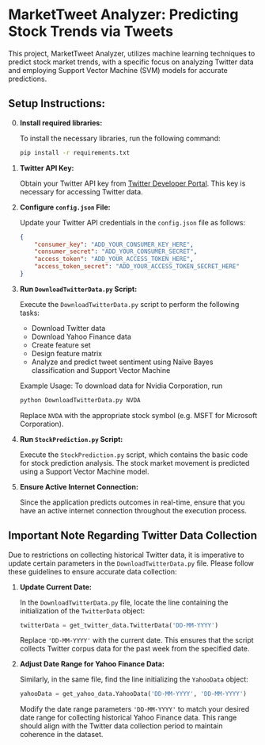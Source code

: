 # MarketTweet Analyzer: Predicting Stock Trends via Tweets

This project, MarketTweet Analyzer, utilizes machine learning techniques to predict stock market trends, with a specific focus on analyzing Twitter data and employing Support Vector Machine (SVM) models for accurate predictions.

## Setup Instructions:

0. **Install required libraries:**

   To install the necessary libraries, run the following command:

   ```bash
   pip install -r requirements.txt
   ```

1. **Twitter API Key:**

   Obtain your Twitter API key from [Twitter Developer Portal](https://developer.twitter.com/). This key is necessary for accessing Twitter data.

2. **Configure `config.json` File:**

   Update your Twitter API credentials in the `config.json` file as follows:

   ```json
   {
       "consumer_key": "ADD_YOUR_CONSUMER_KEY_HERE",
       "consumer_secret": "ADD_YOUR_CONSUMER_SECRET",
       "access_token": "ADD_YOUR_ACCESS_TOKEN_HERE",
       "access_token_secret": "ADD_YOUR_ACCESS_TOKEN_SECRET_HERE"
   }
   ```

3. **Run `DownloadTwitterData.py` Script:**

   Execute the `DownloadTwitterData.py` script to perform the following tasks:
   - Download Twitter data
   - Download Yahoo Finance data
   - Create feature set
   - Design feature matrix
   - Analyze and predict tweet sentiment using Naïve Bayes classification and Support Vector Machine
   
   Example Usage:
   To download data for Nvidia Corporation, run
   ```bash
   python DownloadTwitterData.py NVDA
   ```
   Replace `NVDA` with the appropriate stock symbol (e.g. MSFT for Microsoft Corporation).

4. **Run `StockPrediction.py` Script:**

   Execute the `StockPrediction.py` script, which contains the basic code for stock prediction analysis. The stock market movement is predicted using a Support Vector Machine model.

5. **Ensure Active Internet Connection:**

   Since the application predicts outcomes in real-time, ensure that you have an active internet connection throughout the execution process.

## Important Note Regarding Twitter Data Collection

Due to restrictions on collecting historical Twitter data, it is imperative to update certain parameters in the `DownloadTwitterData.py` file. Please follow these guidelines to ensure accurate data collection:

1. **Update Current Date:**

   In the `DownloadTwitterData.py` file, locate the line containing the initialization of the `TwitterData` object:

   ```python
   twitterData = get_twitter_data.TwitterData('DD-MM-YYYY')
   ```

   Replace `'DD-MM-YYYY'` with the current date. This ensures that the script collects Twitter corpus data for the past week from the specified date.

2. **Adjust Date Range for Yahoo Finance Data:**

   Similarly, in the same file, find the line initializing the `YahooData` object:

   ```python
   yahooData = get_yahoo_data.YahooData('DD-MM-YYYY', 'DD-MM-YYYY')
   ```

   Modify the date range parameters `'DD-MM-YYYY'` to match your desired date range for collecting historical Yahoo Finance data. This range should align with the Twitter data collection period to maintain coherence in the dataset.
